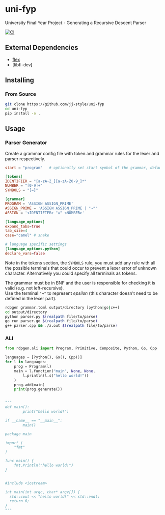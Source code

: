 # uni-fyp
University Final Year Project - Generating a Recursive Descent Parser

[![CI](https://github.com/jj-style/uni-fyp/actions/workflows/ci.yml/badge.svg)](https://github.com/jj-style/uni-fyp/actions/workflows/ci.yml)

## External Dependencies
- [flex](https://github.com/westes/flex)
- [libfl-dev]

## Installing
### From Source
```bash
git clone https://github.com/jj-style/uni-fyp
cd uni-fyp
pip install -e .
```

## Usage
### Parser Generator
Create a grammar config file with token and grammar rules for the lexer and parser respectively.
```toml
start = "program"   # optionally set start symbol of the grammar, defaults to the first one under [tokens]

[tokens]
IDENTIFIER = "[a-zA-Z_][a-zA-Z0-9_]*"
NUMBER = "[0-9]+"
SYMBOLS = "[=]"

[grammar]
PROGRAM = 'ASSIGN ASSIGN_PRIME'
ASSIGN_PRIME = 'ASSIGN ASSIGN_PRIME | "¬"'
ASSIGN = '<IDENTIFIER> "=" <NUMBER>'

[language_options]
expand_tabs=true
tab_size=4
case="camel" # snake

# language specific settings
[language_options.python]
declare_vars=false
```
Note in the tokens section, the `SYMBOLS` rule, you must add any rule with all the possible terminals that could occur to prevent a lexer error of unknown character. Alternatively you could specify all terminals as tokens.  

The grammar must be in BNF and the user is responsible for checking it is valid (e.g. not left-recursive).  
Use the terminal `"¬"` to represent *epsilon* (this character doesn't need to be defined in the lexer part).

```bash
rdpgen grammar.toml output/directory [python|go|c++]
cd output/directory
python parser.py $(realpath file/to/parse)
go run parser.go $(realpath file/to/parse)
g++ parser.cpp && ./a.out $(realpath file/to/parse)
```

### ALI
```python
from rdpgen.ali import Program, Primitive, Composite, Python, Go, Cpp

languages = [Python(), Go(), Cpp()]
for l in languages:
    prog = Program(l)
    main = l.function("main", None, None,
        l.println(l.s("hello world!"))
    )
    prog.add(main)
    print(prog.generate())


"""
def main():
        print("hello world!")

if __name__ == "__main__":
        main()

package main

import (
    "fmt"
)

func main() {
    fmt.Println("hello world!")
}


#include <iostream>

int main(int argc, char* argv[]) {
  std::cout << "hello world!" << std::endl;
  return 0;
}
"""
```
